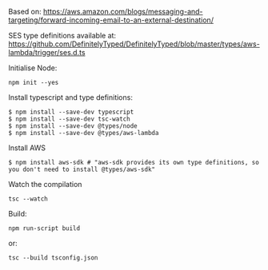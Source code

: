 Based on: https://aws.amazon.com/blogs/messaging-and-targeting/forward-incoming-email-to-an-external-destination/

SES type definitions available at: https://github.com/DefinitelyTyped/DefinitelyTyped/blob/master/types/aws-lambda/trigger/ses.d.ts

Initialise Node:
```
npm init --yes
```

Install typescript and type definitions:
```
$ npm install --save-dev typescript
$ npm install --save-dev tsc-watch
$ npm install --save-dev @types/node
$ npm install --save-dev @types/aws-lambda
```

 Install AWS
 ```
 $ npm install aws-sdk # "aws-sdk provides its own type definitions, so you don't need to install @types/aws-sdk"
 ```
 
 Watch the compilation
 ```
 tsc --watch
 ```

 Build:
 ```
npm run-script build
 ```
 or:
 ```
tsc --build tsconfig.json
 ```
